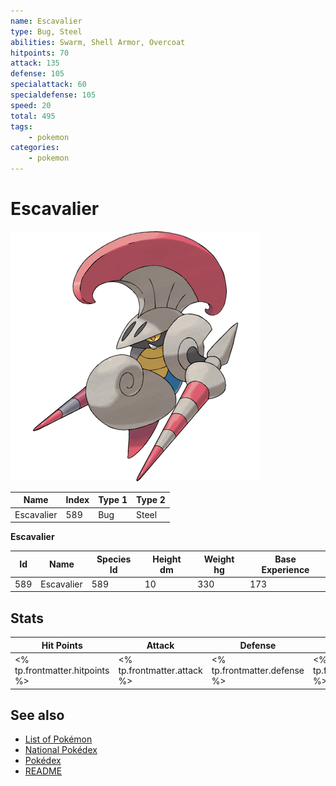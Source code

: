 ```yaml
---
name: Escavalier
type: Bug, Steel
abilities: Swarm, Shell Armor, Overcoat
hitpoints: 70
attack: 135
defense: 105
specialattack: 60
specialdefense: 105
speed: 20
total: 495
tags:
    - pokemon
categories:
    - pokemon
---
```


# Escavalier


![Escavalier](images/589.png)

| **Name** | **Index** | **Type 1** | **Type 2** |
|----|----|----|----|
| Escavalier | 589 | Bug | Steel  |

**Escavalier** 




| **Id** | **Name** | **Species Id** | **Height dm** | **Weight hg** | **Base Experience** |
|--------|----------|----------------|------------|------------|---------------------|
| 589 | Escavalier | 589 | 10 | 330 | 173 |



## Stats

| **Hit Points** | **Attack** | **Defense** | **Special Attack** | **Special Defense** | **Speed** | **Total** |
|----------------|------------|-------------|--------------------|---------------------|-----------|-----------|
| <% tp.frontmatter.hitpoints %> | <% tp.frontmatter.attack %> | <% tp.frontmatter.defense %> | <% tp.frontmatter.specialattack %> | <% tp.frontmatter.specialdefense %> | <% tp.frontmatter.speed %> | <% tp.frontmatter.total %> |

## See also

- [List of Pokémon](../pokemon.md)
- [National Pokédex](../national_pokedex.md)
- [Pokédex](../pokedex.md)
- [README](../README.md)
